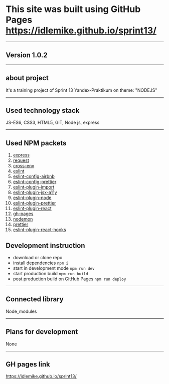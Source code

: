 # This site was built using GitHub Pages <https://idlemike.github.io/sprint13/>
***
## **Version 1.0.2**
***
## **about project**
It's a training project of Sprint 13 Yandex-Praktikum on theme: "NODEJS"
***
## **Used technology stack**
JS-ES6, CSS3, HTML5, GIT, Node js, express
***
## **Used NPM packets**
1. [express](https://www.npmjs.com/package/express)
2. [request](https://www.npmjs.com/package/request)
3. [cross-env](https://www.npmjs.com/package/cross-env)
4. [eslint](https://www.npmjs.com/package/eslint)
5. [eslint-config-airbnb](https://www.npmjs.com/package/eslint-config-airbnb)
6. [eslint-config-prettier](https://www.npmjs.com/package/eslint-config-prettier)
7. [eslint-plugin-import](https://www.npmjs.com/package/eslint-plugin-import)
8. [eslint-plugin-jsx-a11y](https://www.npmjs.com/package/eslint-plugin-jsx-a11y)
9. [eslint-plugin-node](https://www.npmjs.com/package/eslint-plugin-node)
10. [eslint-plugin-prettier](https://www.npmjs.com/package/eslint-plugin-prettier)
11. [eslint-plugin-react](https://www.npmjs.com/package/eslint-plugin-react)
12. [gh-pages](https://www.npmjs.com/package/gh-pages)
13. [nodemon](https://www.npmjs.com/package/nodemon)
14. [prettier](https://www.npmjs.com/package/prettier)
15. [eslint-plugin-react-hooks](https://www.npmjs.com/package/eslint-plugin-react-hooks)
## **Development instruction**
* download or clone repo
* install dependencies `npm i`
* start in development mode `npm run dev`
* start production build `npm run build`
* post production build on GitHub Pages `npm run deploy`
***
## **Connected library**
Node_modules
***
## **Plans for development**
None
***
## **GH pages link**
<https://idlemike.github.io/sprint13/>